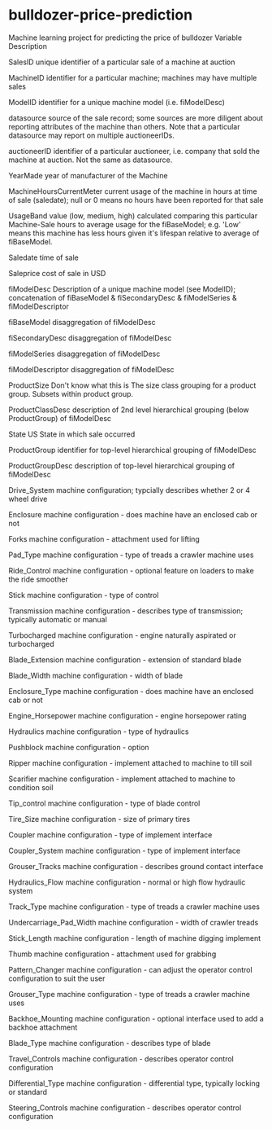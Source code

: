 # bulldozer-price-prediction
Machine learning project for predicting the price of bulldozer
Variable	Description	

SalesID	  unique identifier of a particular sale of a machine at auction	

MachineID	  identifier for a particular machine;  machines may have multiple sales	

ModelID	  identifier for a unique machine model (i.e. fiModelDesc)	

datasource	  source of the sale record;  some sources are more diligent about reporting attributes of the machine than others.  Note that a particular datasource may report on multiple auctioneerIDs.	

auctioneerID	  identifier of a particular auctioneer, i.e. company that sold the machine at auction.  Not the same as datasource.	

YearMade	  year of manufacturer of the Machine	

MachineHoursCurrentMeter	  current usage of the machine in hours at time of sale (saledate);  null or 0 means no hours have been reported for that sale	

UsageBand	  value (low, medium, high) calculated comparing this particular Machine-Sale hours to average usage for the fiBaseModel;  e.g. 'Low' means this machine has less hours given it's lifespan relative to average of fiBaseModel.	

Saledate	  time of sale	

Saleprice	  cost of sale in USD	

fiModelDesc	  Description of a unique machine model (see ModelID); concatenation of fiBaseModel & fiSecondaryDesc & fiModelSeries & fiModelDescriptor	

fiBaseModel	  disaggregation of fiModelDesc	

fiSecondaryDesc	  disaggregation of fiModelDesc	

fiModelSeries	  disaggregation of fiModelDesc	

fiModelDescriptor	  disaggregation of fiModelDesc	

ProductSize	  Don't know what this is 	The size class grouping for a product group. Subsets within product group. 

ProductClassDesc	  description of 2nd level hierarchical grouping (below ProductGroup) of fiModelDesc	

State	  US State in which sale occurred	

ProductGroup	  identifier for top-level hierarchical grouping of fiModelDesc	

ProductGroupDesc	  description of top-level hierarchical grouping of fiModelDesc	

Drive_System	machine configuration;  typcially describes whether 2 or 4 wheel drive	


Enclosure	machine configuration - does machine have an enclosed cab or not	

Forks	machine configuration - attachment used for lifting	

Pad_Type	machine configuration - type of treads a crawler machine uses	

Ride_Control	machine configuration - optional feature on loaders to make the ride smoother	

Stick	machine configuration - type of control 	

Transmission	machine configuration - describes type of transmission;  typically automatic or manual	

Turbocharged	machine configuration - engine naturally aspirated or turbocharged	

Blade_Extension	machine configuration - extension of standard blade	

Blade_Width	machine configuration - width of blade	

Enclosure_Type	machine configuration - does machine have an enclosed cab or not	

Engine_Horsepower	machine configuration - engine horsepower rating	

Hydraulics	machine configuration - type of hydraulics	

Pushblock	machine configuration - option	

Ripper	machine configuration - implement attached to machine to till soil	

Scarifier	machine configuration - implement attached to machine to condition soil	

Tip_control	machine configuration - type of blade control	

Tire_Size	machine configuration - size of primary tires	

Coupler	machine configuration - type of implement interface	

Coupler_System	machine configuration - type of implement interface	

Grouser_Tracks	machine configuration - describes ground contact interface	


Hydraulics_Flow	machine configuration - normal or high flow hydraulic system	

Track_Type	machine configuration - type of treads a crawler machine uses	

Undercarriage_Pad_Width	machine configuration - width of crawler treads	

Stick_Length	machine configuration - length of machine digging implement	

Thumb	machine configuration - attachment used for grabbing	

Pattern_Changer	machine configuration - can adjust the operator control configuration to suit the user	

Grouser_Type	machine configuration - type of treads a crawler machine uses	

Backhoe_Mounting	machine configuration - optional interface used to add a backhoe attachment	

Blade_Type	machine configuration - describes type of blade	

Travel_Controls	machine configuration - describes operator control configuration	

Differential_Type	machine configuration - differential type, typically locking or standard	

Steering_Controls	machine configuration - describes operator control configuration	


